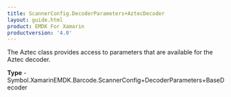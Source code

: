 ```yaml
---
title: ScannerConfig.DecoderParameters+AztecDecoder
layout: guide.html
product: EMDK For Xamarin 
productversion: '4.0' 
---
```

The Aztec class provides access to parameters that are available for the Aztec decoder.

**Type** - Symbol.XamarinEMDK.Barcode.ScannerConfig+DecoderParameters+BaseDecoder

